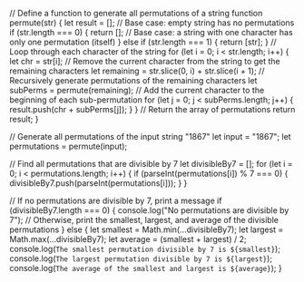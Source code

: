 // Define a function to generate all permutations of a string
function permute(str) {
  let result = [];
  // Base case: empty string has no permutations
  if (str.length === 0) {
    return [];
  // Base case: a string with one character has only one permutation (itself)
  } else if (str.length === 1) {
    return [str];
  }
  // Loop through each character of the string
  for (let i = 0; i < str.length; i++) {
    let chr = str[i];
    // Remove the current character from the string to get the remaining characters
    let remaining = str.slice(0, i) + str.slice(i + 1);
    // Recursively generate permutations of the remaining characters
    let subPerms = permute(remaining);
    // Add the current character to the beginning of each sub-permutation
    for (let j = 0; j < subPerms.length; j++) {
      result.push(chr + subPerms[j]);
    }
  }
  // Return the array of permutations
  return result;
}

// Generate all permutations of the input string "1867"
let input = "1867";
let permutations = permute(input);

// Find all permutations that are divisible by 7
let divisibleBy7 = [];
for (let i = 0; i < permutations.length; i++) {
  if (parseInt(permutations[i]) % 7 === 0) {
    divisibleBy7.push(parseInt(permutations[i]));
  }
}

// If no permutations are divisible by 7, print a message
if (divisibleBy7.length === 0) {
  console.log("No permutations are divisible by 7");
// Otherwise, print the smallest, largest, and average of the divisible permutations
} else {
  let smallest = Math.min(...divisibleBy7);
  let largest = Math.max(...divisibleBy7);
  let average = (smallest + largest) / 2;
  console.log(`The smallest permutation divisible by 7 is ${smallest}`);
  console.log(`The largest permutation divisible by 7 is ${largest}`);
  console.log(`The average of the smallest and largest is ${average}`);
}
